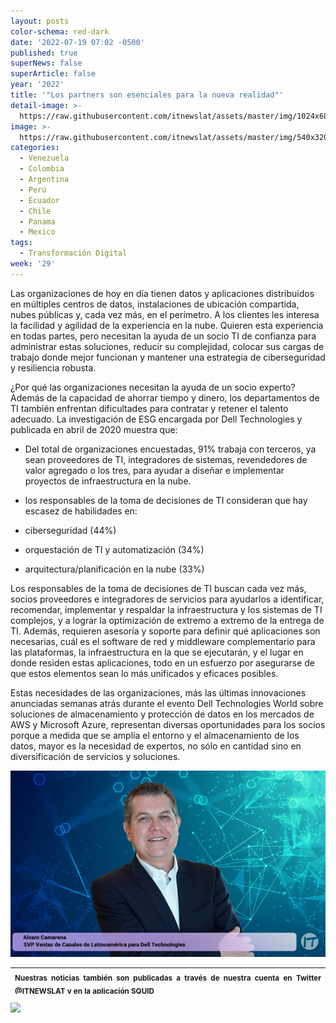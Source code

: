 ```yaml
---
layout: posts
color-schema: red-dark
date: '2022-07-19 07:02 -0500'
published: true
superNews: false
superArticle: false
year: '2022'
title: '"Los partners son esenciales para la nueva realidad"'
detail-image: >-
  https://raw.githubusercontent.com/itnewslat/assets/master/img/1024x680/Alvaro-Camarena-g.jpg
image: >-
  https://raw.githubusercontent.com/itnewslat/assets/master/img/540x320/Alvaro-Camarena-p.jpg
categories:
  - Venezuela
  - Colombia
  - Argentina
  - Perú
  - Ecuador
  - Chile
  - Panama
  - Mexico
tags:
  - Transformación Digital
week: '29'
---
```

Las organizaciones de hoy en día tienen datos y aplicaciones distribuidos en múltiples centros de datos, instalaciones de ubicación compartida, nubes públicas y, cada vez más, en el perímetro. A los clientes les interesa la facilidad y agilidad de la experiencia en la nube. Quieren esta experiencia en todas partes, pero necesitan la ayuda de un socio TI de confianza para administrar estas soluciones, reducir su complejidad, colocar sus cargas de trabajo donde mejor funcionan y mantener una estrategia de ciberseguridad y resiliencia robusta.

¿Por qué las organizaciones necesitan la ayuda de un socio experto? Además de la capacidad de ahorrar tiempo y dinero, los departamentos de TI también enfrentan dificultades para contratar y retener el talento adecuado. La investigación de ESG  encargada por Dell Technologies y publicada en abril de 2020 muestra que:

- Del total de organizaciones encuestadas, 91% trabaja con terceros, ya sean proveedores de TI, integradores de sistemas, revendedores de valor agregado o los tres, para ayudar a diseñar e implementar proyectos de infraestructura en la nube. 
- los responsables de la toma de decisiones de TI consideran que hay escasez de habilidades en:

- ciberseguridad (44%)
- orquestación de TI y automatización (34%)
- arquitectura/planificación en la nube (33%)

Los responsables de la toma de decisiones de TI buscan cada vez más, socios proveedores e integradores de servicios para ayudarlos a identificar, recomendar, implementar y respaldar la infraestructura y los sistemas de TI complejos, y a lograr la optimización de extremo a extremo de la entrega de TI. Además, requieren asesoría y soporte para definir qué aplicaciones son necesarias, cuál es el software de red y middleware complementario para las plataformas, la infraestructura en la que se ejecutarán, y el lugar en donde residen estas aplicaciones, todo en un esfuerzo por asegurarse de que estos elementos sean lo más unificados y eficaces posibles.

Estas necesidades de las organizaciones, más las últimas innovaciones anunciadas semanas atrás durante el evento Dell Technologies World  sobre soluciones de almacenamiento y protección de datos en los mercados de AWS y Microsoft Azure, representan diversas oportunidades para los socios porque a medida que se amplía el entorno y el almacenamiento de los datos, mayor es la necesidad de expertos, no sólo en cantidad sino en diversificación de servicios y soluciones.

![](https://raw.githubusercontent.com/itnewslat/assets/master/img/540x320/Alvaro-Camarena-p.jpg)

<table style="height: 42px;" width="569">
<tbody>
<tr>
<td style="text-align: justify;"><sub><strong>Nuestras noticias también son publicadas a través de nuestra cuenta en Twitter <a href="https://twitter.com/itnewslat?lang=es">@ITNEWSLAT</a> y en la aplicación <a href="https://squidapp.co/en/">SQUID</a></strong></sub></td>
</tr>
</tbody>
</table>

<img src="https://tracker.metricool.com/c3po.jpg?hash=56f88a41e39ab42c063cc51676587a04"/>